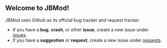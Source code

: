 ## Welcome to JBMod!

JBMod uses Github as its official bug tracker and request tracker.

* If you have a **bug**, **crash**, or other **issue**, create a new issue under [issues](https://github.com/JBMod/issues/issues).
* If you have a **suggestion** or **request**, create a new issue under [requests](https://github.com/JBMod/requests/issues).
